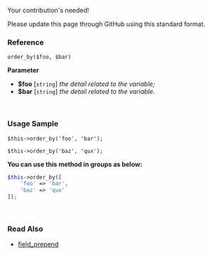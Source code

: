 Your contribution's needed!

Please update this page through GitHub using this standard format.

### Reference
`order_by($foo, $bar)`

**Parameter**
* **$foo** [`string`] *the detail related to the variable;*
* **$bar** [`string`] *the detail related to the variable.*

&nbsp;

### Usage Sample
`$this->order_by('foo', 'bar');`

`$this->order_by('baz', 'qux');`

**You can use this method in groups as below:**
```php
$this->order_by([
    'foo' => 'bar',
    'baz' => 'qux'
]);
```

&nbsp;

### Read Also
* [field_prepend](./field_prepend)
